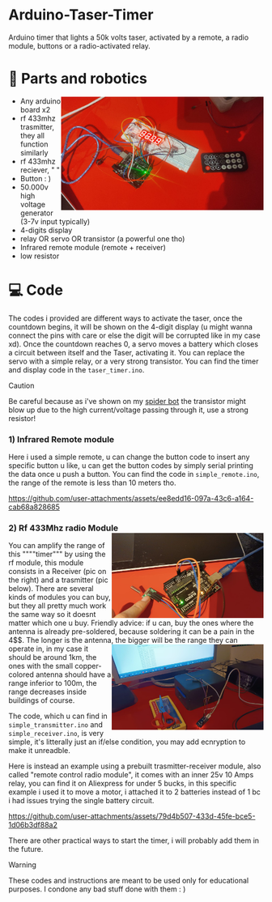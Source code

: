 # Arduino-Taser-Timer
Arduino timer that lights a 50k volts taser, activated by a remote, a radio module, buttons or a radio-activated relay.

# 🔋 Parts and robotics

<img align="right" src="media/timer3.jpg" width="400" />

- Any arduino board x2
- rf 433mhz trasmitter, they all function similarly
- rf 433mhz reciever, " "
- Button : )
- 50.000v high voltage generator (3-7v input typically)
- 4-digits display
- relay OR servo OR transistor (a powerful one tho)
- Infrared remote module (remote + receiver)
- low resistor 

# 💻 Code

The codes i provided are different ways to activate the taser, once the countdown begins, it will be shown on the 4-digit display (u might wanna connect the pins with care or else the digit will be corrupted like in my case xd). Once the countdown reaches 0, a servo moves a battery which closes a circuit between itself and the Taser, activating it. You can replace the servo with a simple relay, or a very strong transistor. You can find the timer and display code in the `taser_timer.ino`.
> [!CAUTION]
> Be careful because as i've shown on my [spider bot](https://github.com/Hue-Jhan/Arduino-Spider-Bot) the transistor might blow up due to the high current/voltage passing through it, use a strong resistor! 

### 1) Infrared Remote module

Here i used a simple remote, u can change the button code to insert any specific button u like, u can get the button codes by simply serial printing the data once u push a button. You can find the code in `simple_remote.ino`, the range of the remote is less than 10 meters tho.

https://github.com/user-attachments/assets/ee8edd16-097a-43c6-a164-cab68a828685


### 2) Rf 433Mhz radio Module  <img align="right" src="media/rf2.jpg" width="300" />

You can amplify the range of this """"timer""" by using the rf module, this module consists in a Receiver (pic on the right) and a trasmitter (pic below). There are several kinds of modules you can buy, but they all pretty much work the same way so it doesnt matter which one u buy. Friendly advice: if u can, buy the ones where the antenna is already pre-soldered, because soldering it can be a pain in the 4$$. The longer is the antenna, the bigger will  <img align="right" src="media/rf1.jpg" width="300" /> be the range they can operate in, in my case it should be around 1km, the ones with the small copper-colored antenna should have a range inferior to 100m, the range decreases inside buildings of course.

The code, which u can find in `simple_transmitter.ino` and `simple_receiver.ino`, is very simple, it's litterally just an if/else condition, you may add ecnryption to make it unreadble.

Here is instead an example using a prebuilt trasmitter-receiver module, also called "remote control radio module", it comes with an inner 25v 10 Amps relay, you can find it on Aliexpress for under 5 bucks, in this specific example i used it to move a motor, i attached it to 2 batteries instead of 1 bc i had issues trying the single battery circuit.

https://github.com/user-attachments/assets/79d4b507-433d-45fe-bce5-1d06b3df88a2

There are other practical ways to start the timer, i will probably add them in the future.

> [!WARNING]  
> These codes and instructions are meant to be used only for educational purposes. I condone any bad stuff done with them : )

